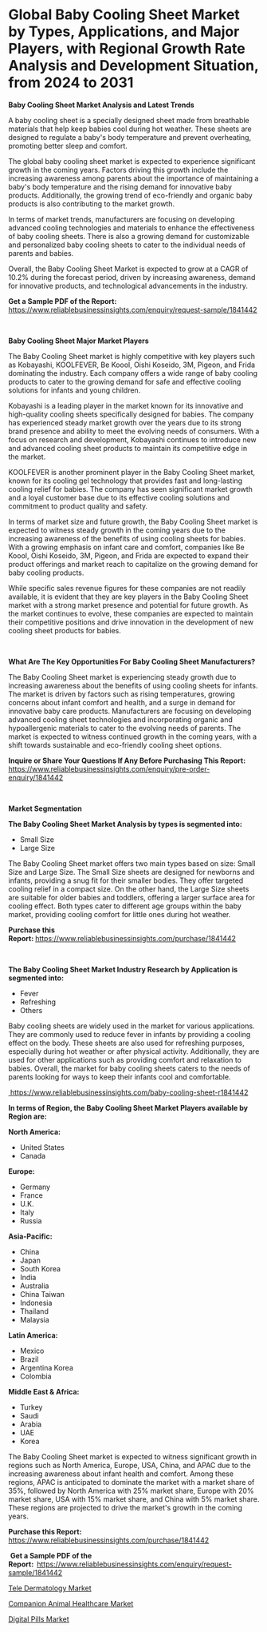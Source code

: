 <p><h1>Global Baby Cooling Sheet Market by Types, Applications, and Major Players, with Regional Growth Rate Analysis and Development Situation, from 2024 to 2031</h1></p><p><strong>Baby Cooling Sheet Market Analysis and Latest Trends</strong></p>
<p><p>A baby cooling sheet is a specially designed sheet made from breathable materials that help keep babies cool during hot weather. These sheets are designed to regulate a baby's body temperature and prevent overheating, promoting better sleep and comfort.</p><p>The global baby cooling sheet market is expected to experience significant growth in the coming years. Factors driving this growth include the increasing awareness among parents about the importance of maintaining a baby's body temperature and the rising demand for innovative baby products. Additionally, the growing trend of eco-friendly and organic baby products is also contributing to the market growth.</p><p>In terms of market trends, manufacturers are focusing on developing advanced cooling technologies and materials to enhance the effectiveness of baby cooling sheets. There is also a growing demand for customizable and personalized baby cooling sheets to cater to the individual needs of parents and babies.</p><p>Overall, the Baby Cooling Sheet Market is expected to grow at a CAGR of 10.2% during the forecast period, driven by increasing awareness, demand for innovative products, and technological advancements in the industry.</p></p>
<p><strong>Get a Sample PDF of the Report:&nbsp;</strong> <a href="https://www.reliablebusinessinsights.com/enquiry/request-sample/1841442">https://www.reliablebusinessinsights.com/enquiry/request-sample/1841442</a></p>
<p>&nbsp;</p>
<p><strong>Baby Cooling Sheet Major Market Players</strong></p>
<p><p>The Baby Cooling Sheet market is highly competitive with key players such as Kobayashi, KOOLFEVER, Be Koool, Oishi Koseido, 3M, Pigeon, and Frida dominating the industry. Each company offers a wide range of baby cooling products to cater to the growing demand for safe and effective cooling solutions for infants and young children.</p><p>Kobayashi is a leading player in the market known for its innovative and high-quality cooling sheets specifically designed for babies. The company has experienced steady market growth over the years due to its strong brand presence and ability to meet the evolving needs of consumers. With a focus on research and development, Kobayashi continues to introduce new and advanced cooling sheet products to maintain its competitive edge in the market.</p><p>KOOLFEVER is another prominent player in the Baby Cooling Sheet market, known for its cooling gel technology that provides fast and long-lasting cooling relief for babies. The company has seen significant market growth and a loyal customer base due to its effective cooling solutions and commitment to product quality and safety.</p><p>In terms of market size and future growth, the Baby Cooling Sheet market is expected to witness steady growth in the coming years due to the increasing awareness of the benefits of using cooling sheets for babies. With a growing emphasis on infant care and comfort, companies like Be Koool, Oishi Koseido, 3M, Pigeon, and Frida are expected to expand their product offerings and market reach to capitalize on the growing demand for baby cooling products.</p><p>While specific sales revenue figures for these companies are not readily available, it is evident that they are key players in the Baby Cooling Sheet market with a strong market presence and potential for future growth. As the market continues to evolve, these companies are expected to maintain their competitive positions and drive innovation in the development of new cooling sheet products for babies.</p></p>
<p>&nbsp;</p>
<p><strong>What Are The Key Opportunities For Baby Cooling Sheet Manufacturers?</strong></p>
<p><p>The Baby Cooling Sheet market is experiencing steady growth due to increasing awareness about the benefits of using cooling sheets for infants. The market is driven by factors such as rising temperatures, growing concerns about infant comfort and health, and a surge in demand for innovative baby care products. Manufacturers are focusing on developing advanced cooling sheet technologies and incorporating organic and hypoallergenic materials to cater to the evolving needs of parents. The market is expected to witness continued growth in the coming years, with a shift towards sustainable and eco-friendly cooling sheet options.</p></p>
<p><strong>Inquire or Share Your Questions If Any Before Purchasing This Report:</strong> <a href="https://www.reliablebusinessinsights.com/enquiry/pre-order-enquiry/1841442">https://www.reliablebusinessinsights.com/enquiry/pre-order-enquiry/1841442</a></p>
<p>&nbsp;</p>
<p><strong>Market Segmentation</strong></p>
<p><strong>The Baby Cooling Sheet Market Analysis by types is segmented into:</strong></p>
<p><ul><li>Small Size</li><li>Large Size</li></ul></p>
<p><p>The Baby Cooling Sheet market offers two main types based on size: Small Size and Large Size. The Small Size sheets are designed for newborns and infants, providing a snug fit for their smaller bodies. They offer targeted cooling relief in a compact size. On the other hand, the Large Size sheets are suitable for older babies and toddlers, offering a larger surface area for cooling effect. Both types cater to different age groups within the baby market, providing cooling comfort for little ones during hot weather.</p></p>
<p><strong>Purchase this Report:&nbsp;</strong><a href="https://www.reliablebusinessinsights.com/purchase/1841442">https://www.reliablebusinessinsights.com/purchase/1841442</a></p>
<p>&nbsp;</p>
<p><strong>The Baby Cooling Sheet Market Industry Research by Application is segmented into:</strong></p>
<p><ul><li>Fever</li><li>Refreshing</li><li>Others</li></ul></p>
<p><p>Baby cooling sheets are widely used in the market for various applications. They are commonly used to reduce fever in infants by providing a cooling effect on the body. These sheets are also used for refreshing purposes, especially during hot weather or after physical activity. Additionally, they are used for other applications such as providing comfort and relaxation to babies. Overall, the market for baby cooling sheets caters to the needs of parents looking for ways to keep their infants cool and comfortable.</p></p>
<p><a href="https://www.reliablebusinessinsights.com/baby-cooling-sheet-r1841442">&nbsp;https://www.reliablebusinessinsights.com/baby-cooling-sheet-r1841442</a></p>
<p><strong>In terms of Region, the Baby Cooling Sheet Market Players available by Region are:</strong></p>
<p>
    <p> <strong> North America: </strong>
        <ul>
            <li>United States</li>
            <li>Canada</li>
        </ul>
        </p> 
    <p> <strong> Europe: </strong>
        <ul>
            <li>Germany</li>
            <li>France</li>
            <li>U.K.</li>
            <li>Italy</li>
            <li>Russia</li>
        </ul>
        </p> 
    <p> <strong> Asia-Pacific: </strong>
        <ul>
            <li>China</li>
            <li>Japan</li>
            <li>South Korea</li>
            <li>India</li>
            <li>Australia</li>
            <li>China Taiwan</li>
            <li>Indonesia</li>
            <li>Thailand</li>
            <li>Malaysia</li>
        </ul>
        </p> 
    <p> <strong> Latin America: </strong>
        <ul>
            <li>Mexico</li>
            <li>Brazil</li>
            <li>Argentina Korea</li>
            <li>Colombia</li>
        </ul>
        </p> 
    <p> <strong> Middle East & Africa: </strong>
        <ul>
            <li>Turkey</li>
            <li>Saudi</li>
            <li>Arabia</li>
            <li>UAE</li>
            <li>Korea</li>
        </ul>
    </p>
    </p>
<p><p>The Baby Cooling Sheet market is expected to witness significant growth in regions such as North America, Europe, USA, China, and APAC due to the increasing awareness about infant health and comfort. Among these regions, APAC is anticipated to dominate the market with a market share of 35%, followed by North America with 25% market share, Europe with 20% market share, USA with 15% market share, and China with 5% market share. These regions are projected to drive the market's growth in the coming years.</p></p>
<p><strong>Purchase this Report: </strong><a href="https://www.reliablebusinessinsights.com/purchase/1841442">https://www.reliablebusinessinsights.com/purchase/1841442</a></p>
<p>&nbsp;<strong>Get a Sample PDF of the Report:&nbsp;&nbsp;</strong><a href="https://www.reliablebusinessinsights.com/enquiry/request-sample/1841442">https://www.reliablebusinessinsights.com/enquiry/request-sample/1841442</a></p>
<p><strong></strong></p>
<p><p><a href="https://github.com/jhcraigie/Market-Research-Report-List-4/blob/main/tele-dermatology-market.md">Tele Dermatology Market</a></p><p><a href="https://github.com/sonuprakash1/Market-Research-Report-List-3/blob/main/companion-animal-healthcare-market.md">Companion Animal Healthcare Market</a></p><p><a href="https://github.com/PeterParrish5/Market-Research-Report-List-5/blob/main/digital-pills-market.md">Digital Pills Market</a></p></p>